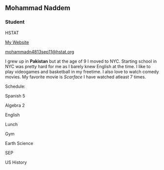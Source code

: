 ## Mohammad Naddem 

### Student

HSTAT

[My Website](https://sites.google.com/a/hstat.org/mohammadn4813sep11/)

mohammadn4813sep11@hstat.org


I grew up in **Pakistan** but at the age of 9 I moved to NYC. Starting school in NYC was pretty hard for me as I barely knew English at the time. I like to play videogames and basketball in my freetime. I also love to watch comedy movies.
My favorite movie is _Scarface_ I have watched atleast 7 times. 

Schedule:

Spanish 5

Algebra 2 

English 

Lunch 

Gym 

Earth Science 

SEP

US History 